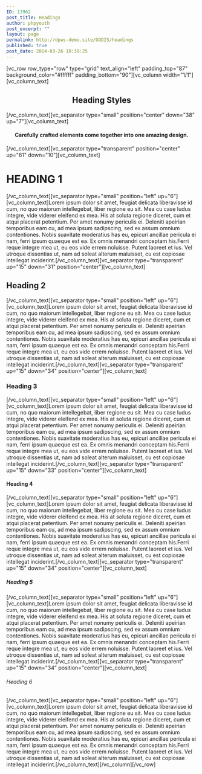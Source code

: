 ```yaml
---
ID: 13962
post_title: Headings
author: phpyouth
post_excerpt: ""
layout: page
permalink: http://dpws-demo.site/GODIS/headings
published: true
post_date: 2014-03-26 10:39:25
---
```

[vc_row row_type="row" type="grid" text_align="left" padding_top="87" background_color="#ffffff" padding_bottom="90"][vc_column width="1/1"][vc_column_text]
<h2 style="text-align: center;">Heading Styles</h2>
[/vc_column_text][vc_separator type="small" position="center" down="38" up="7"][vc_column_text]
<h4 style="text-align: center;">Carefully crafted elements come together into one amazing design.</h4>
[/vc_column_text][vc_separator type="transparent" position="center" up="61" down="10"][vc_column_text]
<h1>HEADING 1</h1>
[/vc_column_text][vc_separator type="small" position="left" up="6"][vc_column_text]Lorem ipsum dolor sit amet, feugiat delicata liberavisse id cum, no quo maiorum intellegebat, liber regione eu sit. Mea cu case ludus integre, vide viderer eleifend ex mea. His at soluta regione diceret, cum et atqui placerat petentium. Per amet nonumy periculis ei. Deleniti apeirian temporibus eam cu, ad mea ipsum sadipscing, sed ex assum omnium contentiones. Nobis suavitate moderatius has eu, epicuri ancillae pericula ei nam, ferri ipsum quaeque est ea. Ex omnis menandri conceptam his.Ferri reque integre mea ut, eu eos vide errem noluisse. Putent laoreet et ius. Vel utroque dissentias ut, nam ad soleat alterum maluisset, cu est copiosae intellegat inciderint.[/vc_column_text][vc_separator type="transparent" up="15" down="31" position="center"][vc_column_text]
<h2>Heading 2</h2>
[/vc_column_text][vc_separator type="small" position="left" up="6"][vc_column_text]Lorem ipsum dolor sit amet, feugiat delicata liberavisse id cum, no quo maiorum intellegebat, liber regione eu sit. Mea cu case ludus integre, vide viderer eleifend ex mea. His at soluta regione diceret, cum et atqui placerat petentium. Per amet nonumy periculis ei. Deleniti apeirian temporibus eam cu, ad mea ipsum sadipscing, sed ex assum omnium contentiones. Nobis suavitate moderatius has eu, epicuri ancillae pericula ei nam, ferri ipsum quaeque est ea. Ex omnis menandri conceptam his.Ferri reque integre mea ut, eu eos vide errem noluisse. Putent laoreet et ius. Vel utroque dissentias ut, nam ad soleat alterum maluisset, cu est copiosae intellegat inciderint.[/vc_column_text][vc_separator type="transparent" up="15" down="34" position="center"][vc_column_text]
<h3>Heading 3</h3>
[/vc_column_text][vc_separator type="small" position="left" up="6"][vc_column_text]Lorem ipsum dolor sit amet, feugiat delicata liberavisse id cum, no quo maiorum intellegebat, liber regione eu sit. Mea cu case ludus integre, vide viderer eleifend ex mea. His at soluta regione diceret, cum et atqui placerat petentium. Per amet nonumy periculis ei. Deleniti apeirian temporibus eam cu, ad mea ipsum sadipscing, sed ex assum omnium contentiones. Nobis suavitate moderatius has eu, epicuri ancillae pericula ei nam, ferri ipsum quaeque est ea. Ex omnis menandri conceptam his.Ferri reque integre mea ut, eu eos vide errem noluisse. Putent laoreet et ius. Vel utroque dissentias ut, nam ad soleat alterum maluisset, cu est copiosae intellegat inciderint.[/vc_column_text][vc_separator type="transparent" up="15" down="33" position="center"][vc_column_text]
<h4>Heading 4</h4>
[/vc_column_text][vc_separator type="small" position="left" up="6"][vc_column_text]Lorem ipsum dolor sit amet, feugiat delicata liberavisse id cum, no quo maiorum intellegebat, liber regione eu sit. Mea cu case ludus integre, vide viderer eleifend ex mea. His at soluta regione diceret, cum et atqui placerat petentium. Per amet nonumy periculis ei. Deleniti apeirian temporibus eam cu, ad mea ipsum sadipscing, sed ex assum omnium contentiones. Nobis suavitate moderatius has eu, epicuri ancillae pericula ei nam, ferri ipsum quaeque est ea. Ex omnis menandri conceptam his.Ferri reque integre mea ut, eu eos vide errem noluisse. Putent laoreet et ius. Vel utroque dissentias ut, nam ad soleat alterum maluisset, cu est copiosae intellegat inciderint.[/vc_column_text][vc_separator type="transparent" up="15" down="34" position="center"][vc_column_text]
<h5>Heading 5</h5>
[/vc_column_text][vc_separator type="small" position="left" up="6"][vc_column_text]Lorem ipsum dolor sit amet, feugiat delicata liberavisse id cum, no quo maiorum intellegebat, liber regione eu sit. Mea cu case ludus integre, vide viderer eleifend ex mea. His at soluta regione diceret, cum et atqui placerat petentium. Per amet nonumy periculis ei. Deleniti apeirian temporibus eam cu, ad mea ipsum sadipscing, sed ex assum omnium contentiones. Nobis suavitate moderatius has eu, epicuri ancillae pericula ei nam, ferri ipsum quaeque est ea. Ex omnis menandri conceptam his.Ferri reque integre mea ut, eu eos vide errem noluisse. Putent laoreet et ius. Vel utroque dissentias ut, nam ad soleat alterum maluisset, cu est copiosae intellegat inciderint.[/vc_column_text][vc_separator type="transparent" up="15" down="34" position="center"][vc_column_text]
<h6>Heading 6</h6>
[/vc_column_text][vc_separator type="small" position="left" up="6"][vc_column_text]Lorem ipsum dolor sit amet, feugiat delicata liberavisse id cum, no quo maiorum intellegebat, liber regione eu sit. Mea cu case ludus integre, vide viderer eleifend ex mea. His at soluta regione diceret, cum et atqui placerat petentium. Per amet nonumy periculis ei. Deleniti apeirian temporibus eam cu, ad mea ipsum sadipscing, sed ex assum omnium contentiones. Nobis suavitate moderatius has eu, epicuri ancillae pericula ei nam, ferri ipsum quaeque est ea. Ex omnis menandri conceptam his.Ferri reque integre mea ut, eu eos vide errem noluisse. Putent laoreet et ius. Vel utroque dissentias ut, nam ad soleat alterum maluisset, cu est copiosae intellegat inciderint.[/vc_column_text][/vc_column][/vc_row]